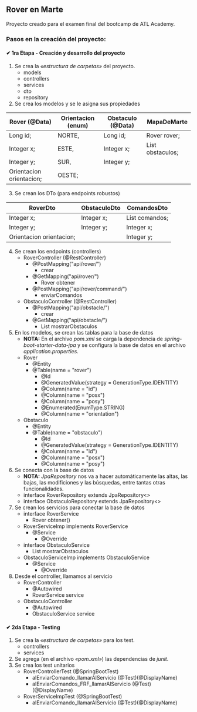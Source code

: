## Rover en Marte

Proyecto creado para el examen final del bootcamp de ATL Academy.

### Pasos en la creación del proyecto:

#### ✔ 1ra Etapa - Creación y desarrollo del proyecto
1. Se crea la _«estructura de carpetas»_ del proyecto.
    * models
    * controllers
    * services
    * dto
    * repository
2. Se crea los modelos y se le asigna sus propiedades

| Rover (@Data)            |Orientacion (enum)|Obstaculo (@Data)| MapaDeMarte                 |
|--------------------------|------------------|-----------------|-----------------------------|
| Long id;                 |NORTE,            |Long id;         | Rover rover;                |
| Integer x;               |ESTE,             |Integer x;       | List<Obstaculo> obstaculos; |
| Integer y;               |SUR,              |Integer y;       |                             |
| Orientacion orientacion; |OESTE;            |                 |                             |

3. Se crean los DTo (para endpoints robustos)

| RoverDto                 | ObstaculoDto | ComandosDto            |
|--------------------------|--------------|------------------------|
| Integer x;               | Integer x;   | List<String> comandos; |
| Integer y;               | Integer y;   | Integer x;             |
| Orientacion orientacion; |              | Integer y;             |
4. Se crean los endpoints (controllers)
    * RoverController (@RestController)
        * @PostMapping("api/rover/")
            * crear
        * @GetMapping("api/rover/")
            * Rover obtener
        * @PostMapping("api/rover/command/")
            * enviarComandos
    * ObstaculoController (@RestController)
        * @PostMapping("api/obstacle/")
            * crear
        * @GetMapping("api/obstacle/")
            * List<Obstaculo> mostrarObstaculos
5. En los modelos, se crean las tablas para la base de datos
    * **NOTA:** En el archivo _pom.xml_ se carga la dependencia de _spring-boot-starter-data-jpa_ y se configura la 
      base de datos en el archivo _application.properties_.
    * Rover
        * @Entity
        * @Table(name = "rover")
            * @Id
            * @GeneratedValue(strategy = GenerationType.IDENTITY)
            * @Column(name = "id")
            * @Column(name = "posx")
            * @Column(name = "posy")
            * @Enumerated(EnumType.STRING)
            * @Column(name = "orientation")
    * Obstaculo
        * @Entity
        * @Table(name = "obstaculo")
            * @Id
            * @GeneratedValue(strategy = GenerationType.IDENTITY)
            * @Column(name = "id")
            * @Column(name = "posx")
            * @Column(name = "posy")
6. Se conecta con la base de datos
    * **NOTA:** _JpaRepository_ nos va a hacer automáticamente las altas, las bajas, las modificiones y las
      búsquedas, entre tantas otras funcionalidades.
    * interface RoverRepository extends JpaRepository<>
    * interface ObstaculoRepository extends JpaRepository<>
7. Se crean los servicios para conectar la base de datos
    * interface RoverService
        * Rover obtener()
    * RoverServiceImp implements RoverService
        * @Service
            * @Override
    * interface ObstaculoService
        * List<Obstaculo> mostrarObstaculos
    * ObstaculoServiceImp implements ObstaculoService
        * @Service
            * @Override
8. Desde el controller, llamamos al servicio
    * RoverController
        * @Autowired
        * RoverService service
    * ObstaculoController
        * @Autowired
        * ObstaculoService service

#### ✔ 2da Etapa - Testing
1. Se crea la _«estructura de carpetas»_ para los test.
    * controllers
    * services
2. Se agrega (en el archivo _«pom.xml»_) las dependencias de _junit_.
3. Se crea los test unitarios
    * RoverControllerTest (@SpringBootTest)
        * alEnviarComando_llamarAlServicio (@Test)(@DisplayName)
        * alEnviarComandos_FRF_llamarAlServicio (@Test)(@DisplayName)
    * RoverServiceImpTest (@SpringBootTest)
        * alEnviarComando_llamarAlServicio (@Test)(@DisplayName)
